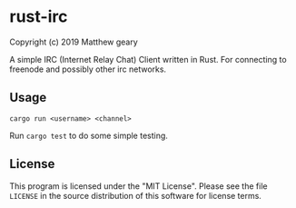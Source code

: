 # rust-irc
Copyright (c) 2019 Matthew geary

A simple IRC (Internet Relay Chat) Client written in Rust. 
For connecting to freenode and possibly other irc networks. 

## Usage

`cargo run <username> <channel>`

Run `cargo test` to do some simple testing. 

## License

This program is licensed under the "MIT License".  Please
see the file `LICENSE` in the source distribution of this
software for license terms.
